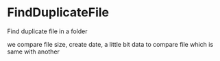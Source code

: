 # FindDuplicateFile
Find duplicate file in a folder

we compare file size, create date, a little bit data to compare file which is same with another
